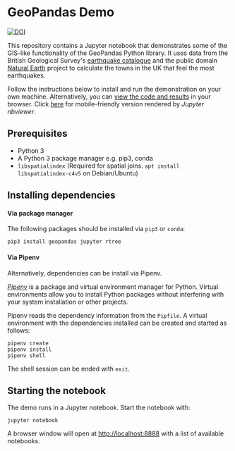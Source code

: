 # GeoPandas Demo

[![DOI](https://zenodo.org/badge/140001231.svg)](https://zenodo.org/badge/latestdoi/140001231)

This repository contains a Jupyter notebook that demonstrates some of the
GIS-like functionality of the GeoPandas Python library.  It uses data from the
British Geological Survey's [earthquake catalogue](http://earthquakes.bgs.ac.uk/earthquakes/dataSearch.html) and the public domain [Natural Earth](http://www.naturalearthdata.com) project to calculate the towns in the UK that feel the most earthquakes.

Follow the instructions below to install and run the demonstration on your own
machine.  Alternatively, you can [view the code and
results](GeoPandas_demo.ipynb) in your browser.  Click [here](https://nbviewer.jupyter.org/github/BritishGeologicalSurvey/geopandas-demo/blob/master/GeoPandas_demo.ipynb) for mobile-friendly version rendered by _Jupyter nbviewer_.


## Prerequisites

+ Python 3
+ A Python 3 package manager e.g. pip3, conda
+ `libspatialindex` (Required for spatial joins. `apt install
  libspatialindex-c4v5` on Debian/Ubuntu)


## Installing dependencies

#### Via package manager

The following packages should be installed via `pip3` or `conda`:

```
pip3 install geopandas jupyter rtree
```

#### Via Pipenv

Alternatively, dependencies can be install via Pipenv.

[_Pipenv_](https://docs.pipenv.org) is a package and virtual environment
manager for Python.  Virtual environments allow you to install Python packages
without interfering with your system installation or other projects.

Pipenv reads the dependency information from the `Pipfile`.  A virtual
environment with the dependencies installed can be created and started as
follows:

```
pipenv create
pipenv install
pipenv shell
```

The shell session can be ended with `exit`.


## Starting the notebook

The demo runs in a Jupyter notebook.  Start the notebook with:

```
jupyter notebook
```

A browser window will open at [http://localhost:8888](http://localhost:8888)
with a list of available notebooks.
